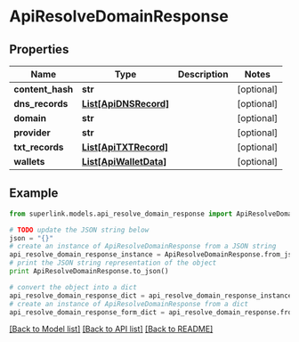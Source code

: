 # ApiResolveDomainResponse


## Properties
Name | Type | Description | Notes
------------ | ------------- | ------------- | -------------
**content_hash** | **str** |  | [optional] 
**dns_records** | [**List[ApiDNSRecord]**](ApiDNSRecord.md) |  | [optional] 
**domain** | **str** |  | [optional] 
**provider** | **str** |  | [optional] 
**txt_records** | [**List[ApiTXTRecord]**](ApiTXTRecord.md) |  | [optional] 
**wallets** | [**List[ApiWalletData]**](ApiWalletData.md) |  | [optional] 

## Example

```python
from superlink.models.api_resolve_domain_response import ApiResolveDomainResponse

# TODO update the JSON string below
json = "{}"
# create an instance of ApiResolveDomainResponse from a JSON string
api_resolve_domain_response_instance = ApiResolveDomainResponse.from_json(json)
# print the JSON string representation of the object
print ApiResolveDomainResponse.to_json()

# convert the object into a dict
api_resolve_domain_response_dict = api_resolve_domain_response_instance.to_dict()
# create an instance of ApiResolveDomainResponse from a dict
api_resolve_domain_response_form_dict = api_resolve_domain_response.from_dict(api_resolve_domain_response_dict)
```
[[Back to Model list]](../README.md#documentation-for-models) [[Back to API list]](../README.md#documentation-for-api-endpoints) [[Back to README]](../README.md)


